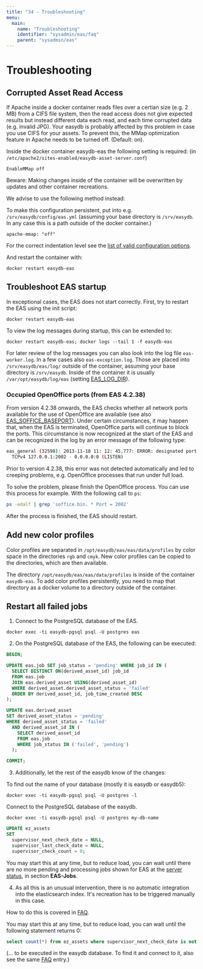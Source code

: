 ```yaml
---
title: "34 - Troubleshooting"
menu:
  main:
    name: "Troubleshooting"
    identifier: "sysadmin/eas/faq"
    parent: "sysadmin/eas"
---
```


#  Troubleshooting

## Corrupted Asset Read Access

If Apache inside a docker container reads files over a certian size (e.g. 2 MB) from a CIFS file system, then the read access does not give expected results but instead different data each read, and each time corrupted data (e.g. invalid JPG). Your easydb is probably affected by this problem in case you use CIFS for your assets. To prevent this, the MMap optimization feature in Apache needs to be turned off. (Default: on).

Inside the docker container easydb-eas the following setting is required: (in `/etc/apache2/sites-enabled/easydb-asset-server.conf`)

```
EnableMMap off
```

Beware: Making changes inside of the container will be overwritten by updates and other container recreations.

We advise to use the following method instead:

To make this configuration persistent, put into e.g. `/srv/easydb/config/eas.yml` (assuming your base directory is `/srv/easydb`. In any case this is a path outside of the docker container.)

```
apache-mmap: "off"
```

For the correct indentation level see the [list of valid configuration options](/en/sysadmin/configuration/eas).

And restart the container with:

```
docker restart easydb-eas
```

## Troubleshoot EAS startup

In exceptional cases, the EAS does not start correctly. First, try to restart the EAS using the init script:

```
docker restart easydb-eas
```

To view the log messages during startup, this can be extended to:

```
docker restart easydb-eas; docker logs --tail 1 -f easydb-eas
```

For later review of the log messages you can also look into the log file `eas-worker.log`. In a few cases also `eas-exception.log`.
Those are placed into `/srv/easydb/eas/log/` outside of the container, assuming your base directory is `/srv/easydb`.
Inside of the container it is usually `/var/opt/easydb/log/eas` (setting [EAS_LOG_DIR](../conf/#eas-log-dir)).

### Occupied OpenOffice ports (from EAS 4.2.38)

From version 4.2.38 onwards, the EAS checks whether all network ports available for the use of OpenOffice are available (see also [EAS_SOFFICE_BASEPORT](../conf/#eas-soffice-baseport)). Under certain circumstances, it may happen that, when the EAS is terminated, OpenOffice parts will continue to block the ports. This circumstance is now recognized at the start of the EAS and can be recognized in the log by an error message of the following type:

```bash
eas_general (32598): 2013-11-18 11: 12: 45,777: ERROR: designated port already in use:
  TCPv4 127.0.0.1:2002 - 0.0.0.0:0 (LISTEN)
```

Prior to version 4.2.38, this error was not detected automatically and led to creeping problems, e.g. OpenOffice processes that run under full load.

To solve the problem, please finish the OpenOffice process. You can use this process for example. With the following call to ` ps `:

```bash
ps -edalf | grep 'soffice.bin. * Port = 2002'
```

After the process is finished, the EAS should restart.

##  Add new color profiles

Color profiles are separated in `/opt/easydb/eas/eas/data/profiles` by color space in the directories `rgb` and `cmyk`. New color profiles can be copied to the directories, which are then available.

The directory `/opt/easydb/eas/eas/data/profiles` is inside of the container `easydb-eas`. To add color profiles persistently, you need to map that directory as a docker volume to a directory outside of the container.

##  Restart all failed jobs

1. Connect to the PostgreSQL database of the EAS.

```
docker exec -ti easydb-pgsql psql -U postgres eas
```

2. On the PostgreSQL database of the EAS, the following can be executed:

```sql
BEGIN;

UPDATE eas.job SET job_status = 'pending' WHERE job_id IN (
  SELECT DISTINCT ON(derived_asset_id) job_id
  FROM eas.job
  JOIN eas.derived_asset USING(derived_asset_id)
  WHERE derived_asset.derived_asset_status = 'failed'
  ORDER BY derived_asset_id, job_time_created DESC
);

UPDATE eas.derived_asset
SET derived_asset_status = 'pending'
WHERE derived_asset_status = 'failed'
  AND derived_asset_id IN (
    SELECT derived_asset_id
    FROM eas.job
    WHERE job_status IN ('failed', 'pending')
  );

COMMIT;
```

3. Additionally, let the rest of the easydb know of the changes:

To find out the name of your database (mostly it is easydb or easydb5):

```
docker exec -ti easydb-pgsql psql -U postgres -l
```

Connect to the PostgreSQL database of the easydb.

```
docker exec -ti easydb-pgsql psql -U postgres my-db-name
```

```sql
UPDATE ez_assets
SET
  supervisor_next_check_date = NULL,
  supervisor_last_check_date = NULL,
  supervisor_check_count = 0;
```

You may start this at any time, but to reduce load, you can wait until there are no more pending and processing jobs shown for EAS at the [server status](/en/webfrontend/administration/server-status/#easydb-assetserver-eas), in section **EAS-Jobs**.

4. As all this is an unusual intervention, there is no automatic integration into the elasticsearch index. It's recreation has to be triggered manually in this case.

How to do this is covered in [FAQ](/en/faq/#how-can-i-drop-and-recreate-the-elasticsearch-index).

You may start this at any time, but to reduce load, you can wait until the following statement returns 0:

```sql
select count(*) from ez_assets where supervisor_next_check_date is not null;
```

(... to be executed in the easydb database. To find it and connect to it, also see the same [FAQ](/en/faq/#how-can-i-drop-and-recreate-the-elasticsearch-index) entry.)

